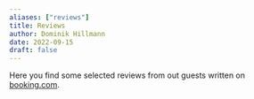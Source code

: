 ```yaml
---
aliases: ["reviews"]
title: Reviews
author: Dominik Hillmann
date: 2022-09-15
draft: false
---
```


Here you find some selected reviews from out guests written on 
[booking.com](https://www.booking.com/hotel/de/gasthaus-wini.de.html).
